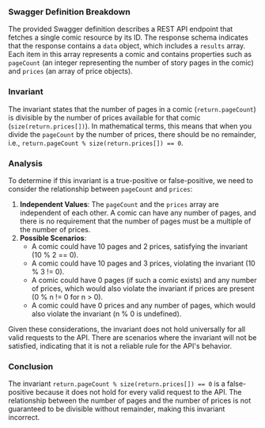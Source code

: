 ### Swagger Definition Breakdown
The provided Swagger definition describes a REST API endpoint that fetches a single comic resource by its ID. The response schema indicates that the response contains a `data` object, which includes a `results` array. Each item in this array represents a comic and contains properties such as `pageCount` (an integer representing the number of story pages in the comic) and `prices` (an array of price objects).

### Invariant
The invariant states that the number of pages in a comic (`return.pageCount`) is divisible by the number of prices available for that comic (`size(return.prices[])`). In mathematical terms, this means that when you divide the `pageCount` by the number of prices, there should be no remainder, i.e., `return.pageCount % size(return.prices[]) == 0`.

### Analysis
To determine if this invariant is a true-positive or false-positive, we need to consider the relationship between `pageCount` and `prices`:
1. **Independent Values**: The `pageCount` and the `prices` array are independent of each other. A comic can have any number of pages, and there is no requirement that the number of pages must be a multiple of the number of prices.
2. **Possible Scenarios**: 
   - A comic could have 10 pages and 2 prices, satisfying the invariant (10 % 2 == 0).
   - A comic could have 10 pages and 3 prices, violating the invariant (10 % 3 != 0).
   - A comic could have 0 pages (if such a comic exists) and any number of prices, which would also violate the invariant if prices are present (0 % n != 0 for n > 0).
   - A comic could have 0 prices and any number of pages, which would also violate the invariant (n % 0 is undefined).

Given these considerations, the invariant does not hold universally for all valid requests to the API. There are scenarios where the invariant will not be satisfied, indicating that it is not a reliable rule for the API's behavior.

### Conclusion
The invariant `return.pageCount % size(return.prices[]) == 0` is a false-positive because it does not hold for every valid request to the API. The relationship between the number of pages and the number of prices is not guaranteed to be divisible without remainder, making this invariant incorrect.
